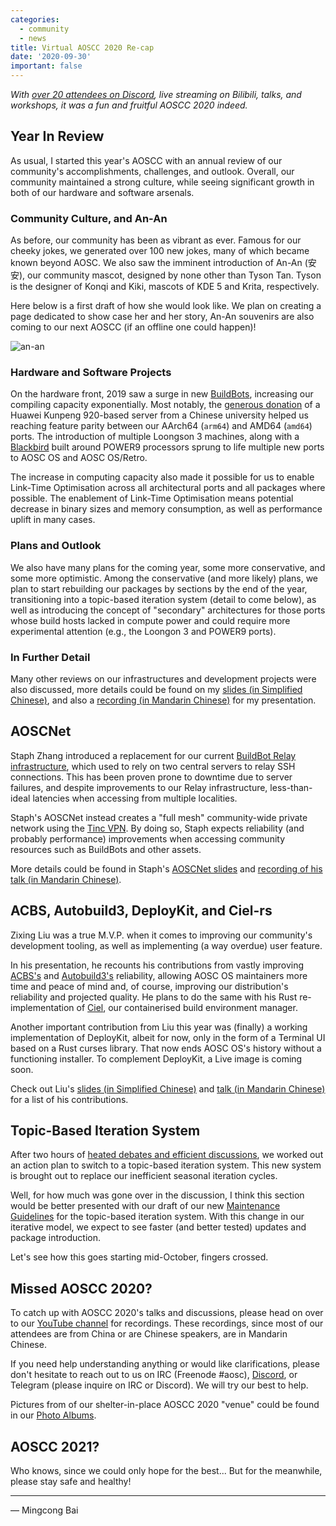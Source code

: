 ```yaml
---
categories:
  - community
  - news
title: Virtual AOSCC 2020 Re-cap
date: '2020-09-30'
important: false
---
```


*With [over 20 attendees on Discord](https://aosc.io/news/gallery/), live
streaming on Bilibili, talks, and workshops, it was a fun and fruitful AOSCC
2020 indeed.*

Year In Review
--------------

As usual, I started this year's AOSCC with an annual review of our community's
accomplishments, challenges, and outlook. Overall, our community maintained
a strong culture, while seeing significant growth in both of our hardware
and software arsenals.

### Community Culture, and An-An

As before, our community has been as vibrant as ever. Famous for our cheeky
jokes, we generated over 100 new jokes, many of which became known beyond
AOSC. We also saw the imminent introduction of An-An (安安), our community
mascot, designed by none other than Tyson Tan. Tyson is the designer of Konqi
and Kiki, mascots of KDE 5 and Krita, respectively.

Here below is a first draft of how she would look like. We plan on creating
a page dedicated to show case her and her story, An-An souvenirs are also
coming to our next AOSCC (if an offline one could happen)!

![an-an](https://i.imgur.com/1TRhCCU.jpg)

### Hardware and Software Projects

On the hardware front, 2019 saw a surge in new [BuildBots](https://wiki.aosc.io/developer/infrastructure/buildbots/),
increasing our compiling capacity exponentially. Most notably, the
[generous donation](https://aosc.io/news/posts/2020-05-03-new-aarch64-build-server/)
of a Huawei Kunpeng 920-based server from a Chinese university helped us
reaching feature parity between our AArch64 (`arm64`) and AMD64 (`amd64`)
ports. The introduction of multiple Loongson 3 machines, along with a
[Blackbird](https://www.raptorcs.com/BB/) built around POWER9 processors
sprung to life multiple new ports to AOSC OS and AOSC OS/Retro.

The increase in computing capacity also made it possible for us to enable
Link-Time Optimisation across all architectural ports and all packages where
possible. The enablement of Link-Time Optimisation means potential decrease
in binary sizes and memory consumption, as well as performance uplift in
many cases.

### Plans and Outlook

We also have many plans for the coming year, some more conservative, and
some more optimistic. Among the conservative (and more likely) plans, we
plan to start rebuilding our packages by sections by the end of the year,
transitioning into a topic-based iteration system (detail to come below),
as well as introducing the concept of "secondary" architectures for those
ports whose build hosts lacked in compute power and could require more
experimental attention (e.g., the Loongon 3 and POWER9 ports).

### In Further Detail

Many other reviews on our infrastructures and development projects were also
discussed, more details could be found on my
[slides (in Simplified Chinese)](https://repo.aosc.io/aosc-documentation/aoscc-2020/mingcong-bai/AOSCC%202020%20-%20Year%20in%20Review.pdf),
and also a [recording (in Mandarin Chinese)](https://www.youtube.com/watch?v=eXPzOF2hX3s)
for my presentation.

AOSCNet
-------

Staph Zhang introduced a replacement for our current
[BuildBot Relay infrastructure](https://wiki.aosc.io/developer/infrastructure/buildbots/),
which used to rely on two central servers to relay SSH connections. This
has been proven prone to downtime due to server failures, and despite
improvements to our Relay infrastructure, less-than-ideal latencies when
accessing from multiple localities.

Staph's AOSCNet instead creates a "full mesh" community-wide private network
using the [Tinc VPN](https://www.tinc-vpn.org/). By doing so, Staph expects
reliability (and probably performance) improvements when accessing community
resources such as BuildBots and other assets.

More details could be found in Staph's [AOSCNet slides](https://repo.aosc.io/aosc-documentation/aoscc-2020/staph-zhang/AOSCC2020AOSCNet.pdf)
and [recording of his talk (in Mandarin Chinese)](https://www.youtube.com/watch?v=gRPewpLvOEo).

ACBS, Autobuild3, DeployKit, and Ciel-rs
----------------------------------------

Zixing Liu was a true M.V.P. when it comes to improving our community's
development tooling, as well as implementing (a way overdue) user feature.

In his presentation, he recounts his contributions from vastly improving
[ACBS's](https://github.com/AOSC-Dev/acbs/) and
[Autobuild3's](https://github.com/AOSC-Dev/autobuild3/) reliability, allowing
AOSC OS maintainers more time and peace of mind and, of course, improving
our distribution's reliability and projected quality. He plans to do the same
with his Rust re-implementation of [Ciel](https://github.com/AOSC-Dev/ciel/),
our containerised build environment manager.

Another important contribution from Liu this year was (finally) a working
implementation of DeployKit, albeit for now, only in the form of a Terminal
UI based on a Rust curses library. That now ends AOSC OS's history without a
functioning installer. To complement DeployKit, a Live image is coming soon.

Check out Liu's [slides (in Simplified Chinese)](https://repo.aosc.io/aosc-documentation/aoscc-2020/zixing-liu/20200923-liushuyu.pdf)
and [talk (in Mandarin Chinese)](https://www.youtube.com/watch?v=MXeXdMD3qpQ)
for a list of his contributions.

Topic-Based Iteration System
----------------------------

After two hours of [heated debates and efficient discussions](https://www.youtube.com/watch?v=5kxl_TIcPAE),
we worked out an action plan to switch to a topic-based iteration system.
This new system is brought out to replace our inefficient seasonal iteration
cycles.

Well, for how much was gone over in the discussion, I think this section would
be better presented with our draft of our new
[Maintenance Guidelines](https://wiki.aosc.io/developer/packaging/topic-based-maintenance-guideline/)
for the topic-based iteration system. With this change in our iterative model,
we expect to see faster (and better tested) updates and package introduction.

Let's see how this goes starting mid-October, fingers crossed.

Missed AOSCC 2020?
------------------

To catch up with AOSCC 2020's talks and discussions, please head on over to
our [YouTube channel](https://www.youtube.com/channel/UCQcEbjx5eVZYeH2Q59vPf9g)
for recordings. These recordings, since most of our attendees are from China
or are Chinese speakers, are in Mandarin Chinese.

If you need help understanding anything or would like clarifications, please
don't hesitate to reach out to us on IRC (Freenode #aosc),
[Discord](https://discord.gg/VYPHgt9), or Telegram (please inquire on IRC or
Discord). We will try our best to help.

Pictures from of our shelter-in-place AOSCC 2020 "venue" could be found in our
[Photo Albums](https://aosc.io/news/gallery/).

AOSCC 2021?
-----------

Who knows, since we could only hope for the best... But for the meanwhile, 
please stay safe and healthy!

----

— Mingcong Bai
